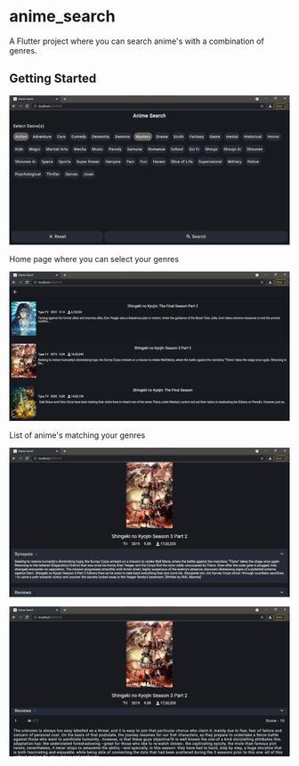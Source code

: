 # anime_search

A Flutter project where you can search anime's with a combination of genres.

## Getting Started

![Screenshot](screenshot1.png)

Home page where you can select your genres


![Screenshot](screenshot2.png)

List of anime's matching your genres


![Screenshot](screenshot3.png)


![Screenshot](screenshot4.png)